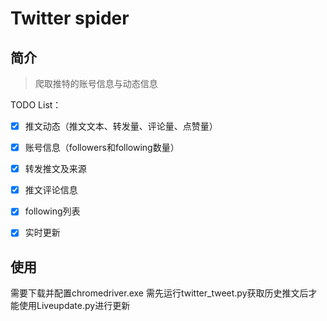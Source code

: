 # Twitter spider
## 简介
> 爬取推特的账号信息与动态信息 

TODO List：

- [x] 推文动态（推文文本、转发量、评论量、点赞量）
- [x] 账号信息（followers和following数量）
- [x] 转发推文及来源
- [x] 推文评论信息
- [x] following列表
- [x] 实时更新


## 使用
需要下载并配置chromedriver.exe
需先运行twitter_tweet.py获取历史推文后才能使用Liveupdate.py进行更新
